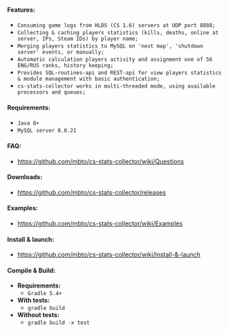 #### **Features:**
* `Consuming game logs from HLDS (CS 1.6) servers at UDP port 8888;`
* `Collecting & caching players statistics (kills, deaths, online at server, IPs, Steam IDs) by player name;`
* `Merging players statistics to MySQL on 'next map', 'shutdown server' events, or manually;`
* `Automatic calculation players activity and assignment one of 56 ENG/RUS ranks, history keeping;`
* `Provides SQL-routines-api and REST-api for view players statistics & module management with basic authentication;`
* `cs-stats-collector works in multi-threaded mode, using available processors and queues;`

#### **Requirements:**
* `Java 8+`
* `MySQL server 8.0.21`

#### **FAQ:**
* https://github.com/mbto/cs-stats-collector/wiki/Questions

#### **Downloads:**
* https://github.com/mbto/cs-stats-collector/releases

#### **Examples:**
* https://github.com/mbto/cs-stats-collector/wiki/Examples

#### **Install & launch:**
* https://github.com/mbto/cs-stats-collector/wiki/Install-&-launch

#### **Compile & Build:**
* **Requirements:**
    * `Gradle 5.4+`
* **With tests:**
    * `gradle build`
* **Without tests:**
    * `gradle build -x test`
